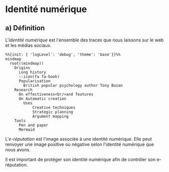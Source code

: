 # Identité numérique

## a) Définition

L'*identité numérique* est l'ensemble des traces que nous laissons sur le web et les médias sociaux.

```mermaid
%%{init: { 'logLevel': 'debug', 'theme': 'base'}}%%
mindmap
  root((mindmap))
    Origins
      Long history
      ::icon(fa fa-book)
      Popularisation
        British popular psychology author Tony Buzan
    Research
      On effectiveness<br/>and features
      On Automatic creation
        Uses
            Creative techniques
            Strategic planning
            Argument mapping
    Tools
      Pen and paper
      Mermaid
```

L'*e-réputation* est l'image associée à une identité numérique. Elle peut renvoyer une image positive ou négative selon l'identité numérique que nous avons.

Il est important de protéger son identité numérique afin de contrôler son e-réputation.
